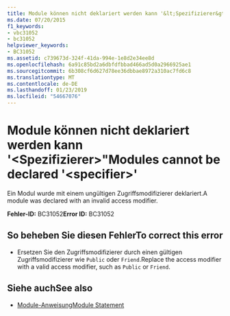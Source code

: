 ```yaml
---
title: Module können nicht deklariert werden kann '&lt;Spezifizierer&gt;"
ms.date: 07/20/2015
f1_keywords:
- vbc31052
- bc31052
helpviewer_keywords:
- BC31052
ms.assetid: c739673d-324f-41da-994e-1e8d2e34ee8d
ms.openlocfilehash: 6a91c85bd2a6dbfdfbbad466ad5d0a2966925ae1
ms.sourcegitcommit: 6b308cf6d627d78ee36dbbae8972a310ac7fd6c8
ms.translationtype: MT
ms.contentlocale: de-DE
ms.lasthandoff: 01/23/2019
ms.locfileid: "54667076"
---
```

# <a name="modules-cannot-be-declared-ltspecifiergt"></a><span data-ttu-id="9bcba-102">Module können nicht deklariert werden kann '&lt;Spezifizierer&gt;"</span><span class="sxs-lookup"><span data-stu-id="9bcba-102">Modules cannot be declared '&lt;specifier&gt;'</span></span>
<span data-ttu-id="9bcba-103">Ein Modul wurde mit einem ungültigen Zugriffsmodifizierer deklariert.</span><span class="sxs-lookup"><span data-stu-id="9bcba-103">A module was declared with an invalid access modifier.</span></span>  
  
 <span data-ttu-id="9bcba-104">**Fehler-ID:** BC31052</span><span class="sxs-lookup"><span data-stu-id="9bcba-104">**Error ID:** BC31052</span></span>  
  
## <a name="to-correct-this-error"></a><span data-ttu-id="9bcba-105">So beheben Sie diesen Fehler</span><span class="sxs-lookup"><span data-stu-id="9bcba-105">To correct this error</span></span>  
  
-   <span data-ttu-id="9bcba-106">Ersetzen Sie den Zugriffsmodifizierer durch einen gültigen Zugriffsmodifizierer wie `Public` oder `Friend`.</span><span class="sxs-lookup"><span data-stu-id="9bcba-106">Replace the access modifier with a valid access modifier, such as `Public` or `Friend`.</span></span>  
  
## <a name="see-also"></a><span data-ttu-id="9bcba-107">Siehe auch</span><span class="sxs-lookup"><span data-stu-id="9bcba-107">See also</span></span>
- [<span data-ttu-id="9bcba-108">Module-Anweisung</span><span class="sxs-lookup"><span data-stu-id="9bcba-108">Module Statement</span></span>](../../visual-basic/language-reference/statements/module-statement.md)
